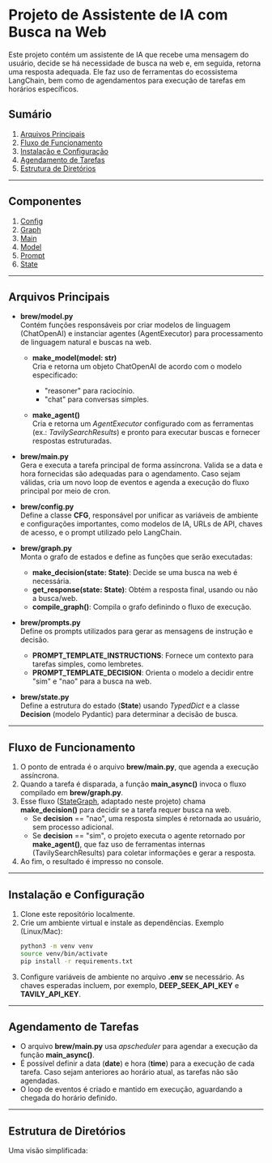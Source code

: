 # Projeto de Assistente de IA com Busca na Web

Este projeto contém um assistente de IA que recebe uma mensagem do usuário, decide se há necessidade de busca na web e, em seguida, retorna uma resposta adequada. Ele faz uso de ferramentas do ecossistema LangChain, bem como de agendamentos para execução de tarefas em horários específicos.

## Sumário

1. [Arquivos Principais](#arquivos-principais)  
2. [Fluxo de Funcionamento](#fluxo-de-funcionamento)  
3. [Instalação e Configuração](#instalação-e-configuração)  
4. [Agendamento de Tarefas](#agendamento-de-tarefas)  
5. [Estrutura de Diretórios](#estrutura-de-diretórios)

---

## Componentes

1. [Config](https://github.com/Ambrosio1994/Agents/blob/main/Task/config.py)
2. [Graph](https://github.com/Ambrosio1994/Agents/blob/main/Task/graph.py)
3. [Main](https://github.com/Ambrosio1994/Agents/blob/main/Task/main.py)
4. [Model](https://github.com/Ambrosio1994/Agents/blob/main/Task/model.py)
5. [Prompt](https://github.com/Ambrosio1994/Agents/blob/main/Task/prompts.py)
6. [State](https://github.com/Ambrosio1994/Agents/blob/main/Task/state.py)

---

## Arquivos Principais

- <b>brew/model.py</b>  
  Contém funções responsáveis por criar modelos de linguagem (ChatOpenAI) e instanciar agentes (AgentExecutor) para processamento de linguagem natural e buscas na web.

  - <b>make_model(model: str)</b>  
    Cria e retorna um objeto ChatOpenAI de acordo com o modelo especificado:  
    - "reasoner" para raciocínio.  
    - "chat" para conversas simples.

  - <b>make_agent()</b>  
    Cria e retorna um <i>AgentExecutor</i> configurado com as ferramentas (ex.: <i>TavilySearchResults</i>) e pronto para executar buscas e fornecer respostas estruturadas.

- <b>brew/main.py</b>  
  Gera e executa a tarefa principal de forma assíncrona. Valida se a data e hora fornecidas são adequadas para o agendamento. Caso sejam válidas, cria um novo loop de eventos e agenda a execução do fluxo principal por meio de cron.

- <b>brew/config.py</b>  
  Define a classe <b>CFG</b>, responsável por unificar as variáveis de ambiente e configurações importantes, como modelos de IA, URLs de API, chaves de acesso, e o prompt utilizado pelo LangChain.

- <b>brew/graph.py</b>  
  Monta o grafo de estados e define as funções que serão executadas:
  - <b>make_decision(state: State)</b>: Decide se uma busca na web é necessária.  
  - <b>get_response(state: State)</b>: Obtém a resposta final, usando ou não a busca/web.  
  - <b>compile_graph()</b>: Compila o grafo definindo o fluxo de execução.

- <b>brew/prompts.py</b>  
  Define os prompts utilizados para gerar as mensagens de instrução e decisão.  
  - <b>PROMPT_TEMPLATE_INSTRUCTIONS</b>: Fornece um contexto para tarefas simples, como lembretes.  
  - <b>PROMPT_TEMPLATE_DECISION</b>: Orienta o modelo a decidir entre "sim" e "nao" para a busca na web.

- <b>brew/state.py</b>  
  Define a estrutura do estado (<b>State</b>) usando <i>TypedDict</i> e a classe <b>Decision</b> (modelo Pydantic) para determinar a decisão de busca.

---

## Fluxo de Funcionamento

1. O ponto de entrada é o arquivo <b>brew/main.py</b>, que agenda a execução assíncrona.  
2. Quando a tarefa é disparada, a função <b>main_async()</b> invoca o fluxo compilado em <b>brew/graph.py</b>.  
3. Esse fluxo ([StateGraph](https://github.com/hwchase17/langchain), adaptado neste projeto) chama <b>make_decision()</b> para decidir se a tarefa requer busca na web.  
   - Se <b>decision</b> == "nao", uma resposta simples é retornada ao usuário, sem processo adicional.  
   - Se <b>decision</b> == "sim", o projeto executa o agente retornado por <b>make_agent()</b>, que faz uso de ferramentas internas (TavilySearchResults) para coletar informações e gerar a resposta.  
4. Ao fim, o resultado é impresso no console.

---

## Instalação e Configuração

1. Clone este repositório localmente.  
2. Crie um ambiente virtual e instale as dependências. Exemplo (Linux/Mac):  
   ```bash
   python3 -m venv venv
   source venv/bin/activate
   pip install -r requirements.txt
   ```
3. Configure variáveis de ambiente no arquivo <b>.env</b> se necessário. As chaves esperadas incluem, por exemplo, <b>DEEP_SEEK_API_KEY</b> e <b>TAVILY_API_KEY</b>.

---

## Agendamento de Tarefas

- O arquivo <b>brew/main.py</b> usa <i>apscheduler</i> para agendar a execução da função <b>main_async()</b>.  
- É possível definir a data (<b>date</b>) e hora (<b>time</b>) para a execução de cada tarefa. Caso sejam anteriores ao horário atual, as tarefas não são agendadas.  
- O loop de eventos é criado e mantido em execução, aguardando a chegada do horário definido.

---

## Estrutura de Diretórios

Uma visão simplificada: 
